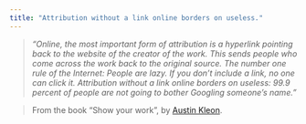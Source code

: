 ```yaml
---
title: "Attribution without a link online borders on useless."
---
```

>*“Online, the most important form of attribution is a hyperlink pointing back to the website of the creator of the work. This sends people who come across the work back to the original source. The number one rule of the Internet: People are lazy. If you don’t include a link, no one can click it. Attribution without a link online borders on useless: 99.9 percent of people are not going to bother Googling someone’s name.”* 

>From the book “Show your work”, by [Austin Kleon](https://austinkleon.com/).